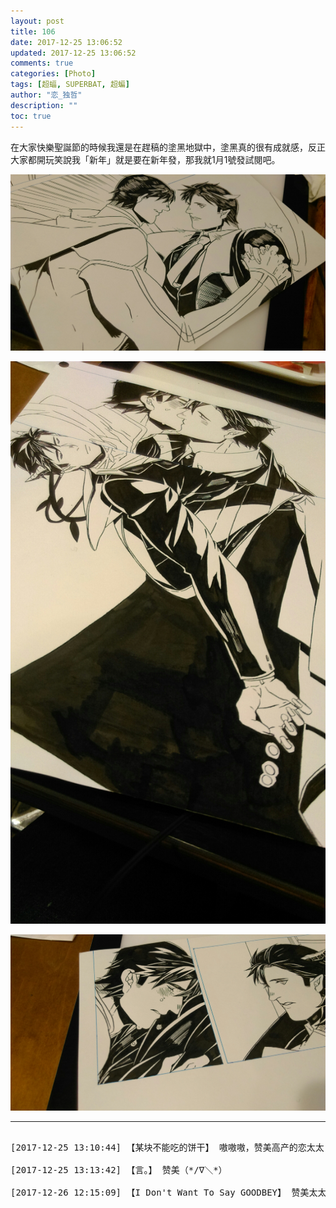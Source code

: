 ```yaml
---
layout: post
title: 106
date: 2017-12-25 13:06:52
updated: 2017-12-25 13:06:52
comments: true
categories: [Photo]
tags: [超蝠, SUPERBAT, 超蝙]
author: "恋_独哲"
description: ""
toc: true
---
```


<p dir="ltr"  >在大家快樂聖誕節的時候我還是在趕稿的塗黑地獄中，塗黑真的很有成就感，反正大家都開玩笑說我「新年」就是要在新年發，那我就1月1號發試閱吧。 ​​​</p>

![](https://raw.githubusercontent.com/alicewish/maple50821/master/img_YW5MWVN1NEpoZFdVeGZUdjBmTElEZkVHZUpjVEtEUHpTWk1lQjAvWEVrdDJjWklrY3VrZ1lBPT0.jpg)

![](https://raw.githubusercontent.com/alicewish/maple50821/master/img_YW5MWVN1NEpoZFdVeGZUdjBmTElEU2tOR1E3WUpoVDRsbjA3eCtZalE2bDhQOFc3ZnhrWHB3PT0.jpg)

![](https://raw.githubusercontent.com/alicewish/maple50821/master/img_YW5MWVN1NEpoZFdVeGZUdjBmTElEUWdsODhrd2RUMGpZYlpqdWZUT1FFWGZ5a2JoRGJJZ1VRPT0.jpg)

---

<pre>

[2017-12-25 13:10:44] 【某块不能吃的饼干】 嗷嗷嗷，赞美高产的恋太太

[2017-12-25 13:13:42] 【言。】 赞美（*/∇＼*）

[2017-12-26 12:15:09] 【I Don't Want To Say GOODBEY】 赞美太太！ヘ(_ _ヘ)

</pre>
